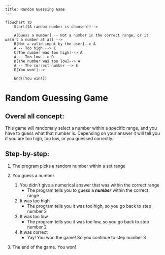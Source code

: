 ```mermaid
---
title: Random Guessing Game
---

flowchart TD
    Start([A random number is choosen])-->

    A[Guess a number] -- Not a number in the correct range, or it wasn't a number at all -->
    B[Not a valid input by the user]--> A
    A -- Too high --> C
    C[The number was too high]--> A
    A -- Too low --> D
    D[The number was too low]--> A
    A -- The correct number --> E
    E[You won!]-->

    End([You win!])
```

# Random Guessing Game
## Overal all concept:
This game will randomaly select a number within a specific range, and you have to guess what that number is. Depending on your answer it will tell you if you are too high, too low, or you guessed correctly.
## Step-by-step:
1. The program picks a random number within a set range
2. You guess a number
    
    1. You didn't give a numerical answer that was within the correct range
        * The program tells you to guess a **_number_** within the correct range
    2. It was too high
        * The program tells you it was too high, so you go back to step number 2
    3. It was too low
        * The program tells you it was too low, so you go back to step number 2
    4. It was correct
        * Yay! You won the game! So you continue to step number 3
3. The end of the game. You won!